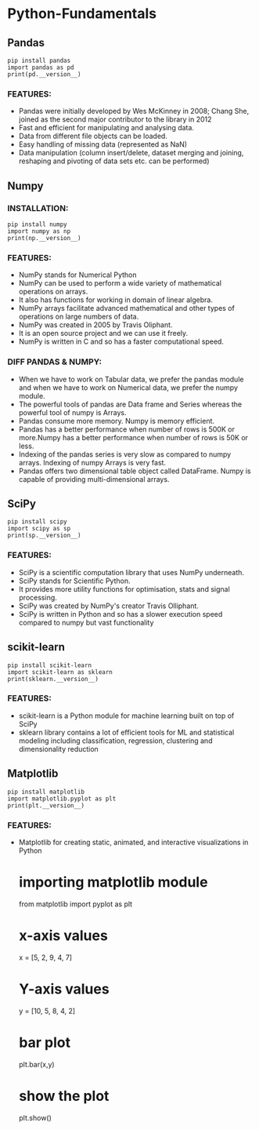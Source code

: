 # Python-Fundamentals
## Pandas
    pip install pandas 
    import pandas as pd
    print(pd.__version__)
### FEATURES:
- Pandas were initially developed by Wes McKinney in 2008; Chang She, joined as the second major contributor to the library in 2012
- Fast and efficient for manipulating and analysing data.
- Data from different file objects can be loaded.
- Easy handling of missing data (represented as NaN) 
- Data manipulation (column insert/delete, dataset merging and joining, reshaping and pivoting of data sets etc. can be performed)
## Numpy
### INSTALLATION:    
    pip install numpy
    import numpy as np
    print(np.__version__)
 
### FEATURES:
- NumPy stands for Numerical Python 
- NumPy can be used to perform a wide variety of mathematical operations on arrays. 
- It also has functions for working in domain of linear algebra.
- NumPy arrays facilitate advanced mathematical and other types of operations on large numbers of data. 
- NumPy was created in 2005 by Travis Oliphant. 
- It is an open source project and we can use it freely. 
- NumPy is written in C and so has a faster computational speed. 

### DIFF PANDAS & NUMPY:
- When we have to work on Tabular data, we prefer the pandas module and when we have to work on Numerical data, we prefer the numpy module. 
- The powerful tools of pandas are Data frame and Series whereas the powerful tool of numpy is Arrays. 
- Pandas consume more memory. Numpy is memory efficient. 
- Pandas has a better performance when number of rows is 500K or more.Numpy has a better performance when number of rows is 50K or less. 
- Indexing of the pandas series is very slow as compared to numpy arrays. Indexing of numpy Arrays is very fast. 
- Pandas offers two dimensional table object called DataFrame. Numpy is capable of providing multi-dimensional arrays.
## SciPy
    pip install scipy
    import scipy as sp
    print(sp.__version__)
### FEATURES:    
- SciPy is a scientific computation library that uses NumPy underneath.
- SciPy stands for Scientific Python.
- It provides more utility functions for optimisation, stats and signal processing.
- SciPy was created by NumPy's creator Travis Olliphant.
- SciPy is written in Python and so has a slower execution speed compared to numpy but vast functionality

## scikit-learn
    pip install scikit-learn
    import scikit-learn as sklearn
    print(sklearn.__version__)
    
 ### FEATURES:
 - scikit-learn is a Python module for machine learning built on top of SciPy
 - sklearn library contains a lot of efficient tools for ML and statistical modeling including classification, regression, clustering and dimensionality reduction
## Matplotlib
    pip install matplotlib
    import matplotlib.pyplot as plt
    print(plt.__version__)
### FEATURES:
- Matplotlib for creating static, animated, and interactive visualizations in Python
    
    # importing matplotlib module 
    from matplotlib import pyplot as plt
  
    # x-axis values
    x = [5, 2, 9, 4, 7]
  
    # Y-axis values
    y = [10, 5, 8, 4, 2]
  
    # bar plot
    plt.bar(x,y)
  
    # show the plot
    plt.show()
    
    
